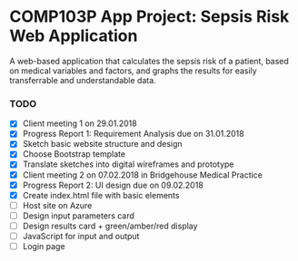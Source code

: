# COMP103P App Project: Sepsis Risk Web Application
A web-based application that calculates the sepsis risk of a patient, based on medical variables and factors, and graphs the results for easily transferrable and understandable data.

### TODO
- [x] Client meeting 1 on 29.01.2018
- [x] Progress Report 1: Requirement Analysis due on 31.01.2018
- [x] Sketch basic website structure and design
- [x] Choose Bootstrap template
- [x] Translate sketches into digital wireframes and prototype
- [x] Client meeting 2 on 07.02.2018 in Bridgehouse Medical Practice
- [x] Progress Report 2: UI design due on 09.02.2018
- [x] Create index.html file with basic elements
- [ ] Host site on Azure
- [ ] Design input parameters card
- [ ] Design results card + green/amber/red display
- [ ] JavaScript for input and output
- [ ] Login page
